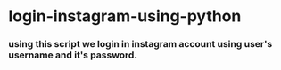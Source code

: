 # login-instagram-using-python
### using this script we login in instagram account using user's username and it's password.
